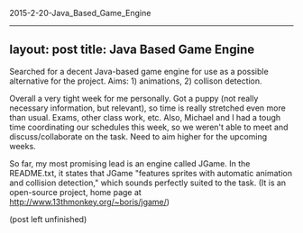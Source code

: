 2015-2-20-Java_Based_Game_Engine

---
layout: post
title: Java Based Game Engine
---

Searched for a decent Java-based game engine for use as a possible alternative for the project. Aims: 1) animations, 2) collison detection.

Overall a very tight week for me personally. Got a puppy (not really necessary information, but relevant), so time is really stretched even more than usual. Exams, other class work, etc.
Also, Michael and I had a tough time coordinating our schedules this week, so we weren't able to meet and discuss/collaborate on the task. Need to aim higher for the upcoming weeks.

So far, my most promising lead is an engine called JGame. In the README.txt, it states that JGame "features sprites with automatic animation and collision detection," which sounds perfectly suited to the task.
(It is an open-source project, home page at http://www.13thmonkey.org/~boris/jgame/)












(post left unfinished)